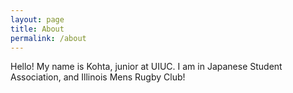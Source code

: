 ```yaml
---
layout: page
title: About
permalink: /about
---
```


Hello! My name is Kohta, junior at UIUC. I am in Japanese Student Association, and Illinois Mens Rugby Club!
